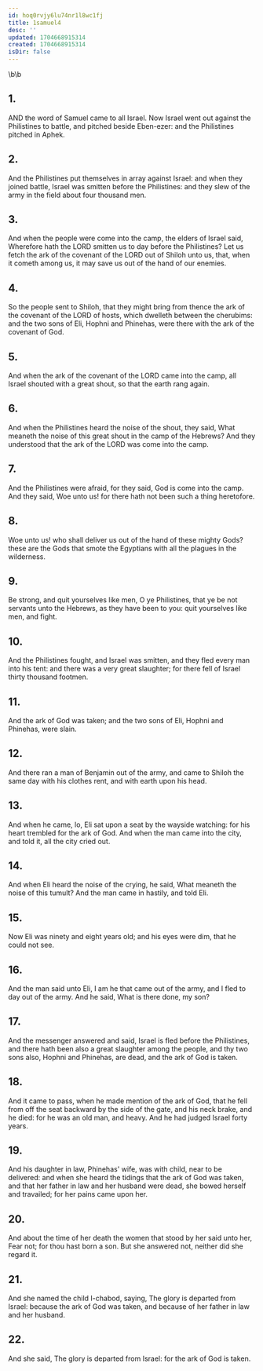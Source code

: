 ```yaml
---
id: hoq0rvjy6lu74nr1l8wc1fj
title: 1samuel4
desc: ''
updated: 1704668915314
created: 1704668915314
isDir: false
---
```

\b\b
## 1.
AND the word of Samuel came to all Israel.  Now Israel went out against the Philistines to battle, and pitched beside Eben-ezer: and the Philistines pitched in Aphek.
## 2.
And the Philistines put themselves in array against Israel: and when they joined battle, Israel was smitten before the Philistines: and they slew of the army in the field about four thousand men.
## 3.
And when the people were come into the camp, the elders of Israel said, Wherefore hath the LORD smitten us to day before the Philistines?  Let us fetch the ark of the covenant of the LORD out of Shiloh unto us, that, when it cometh among us, it may save us out of the hand of our enemies.
## 4.
So the people sent to Shiloh, that they might bring from thence the ark of the covenant of the LORD of hosts, which dwelleth between the cherubims: and the two sons of Eli, Hophni and Phinehas, were there with the ark of the covenant of God.
## 5.
And when the ark of the covenant of the LORD came into the camp, all Israel shouted with a great shout, so that the earth rang again.
## 6.
And when the Philistines heard the noise of the shout, they said, What meaneth the noise of this great shout in the camp of the Hebrews?  And they understood that the ark of the LORD was come into the camp.
## 7.
And the Philistines were afraid, for they said, God is come into the camp.  And they said, Woe unto us!  for there hath not been such a thing heretofore.
## 8.
Woe unto us!  who shall deliver us out of the hand of these mighty Gods?  these are the Gods that smote the Egyptians with all the plagues in the wilderness.
## 9.
Be strong, and quit yourselves like men, O ye Philistines, that ye be not servants unto the Hebrews, as they have been to you: quit yourselves like men, and fight.
## 10.
And the Philistines fought, and Israel was smitten, and they fled every man into his tent: and there was a very great slaughter; for there fell of Israel thirty thousand footmen.
## 11.
And the ark of God was taken; and the two sons of Eli, Hophni and Phinehas, were slain.
## 12.
And there ran a man of Benjamin out of the army, and came to Shiloh the same day with his clothes rent, and with earth upon his head.
## 13.
And when he came, lo, Eli sat upon a seat by the wayside watching: for his heart trembled for the ark of God.  And when the man came into the city, and told it, all the city cried out.
## 14.
And when Eli heard the noise of the crying, he said, What meaneth the noise of this tumult?  And the man came in hastily, and told Eli.
## 15.
Now Eli was ninety and eight years old; and his eyes were dim, that he could not see.
## 16.
And the man said unto Eli, I am he that came out of the army, and I fled to day out of the army.  And he said, What is there done, my son?
## 17.
And the messenger answered and said, Israel is fled before the Philistines, and there hath been also a great slaughter among the people, and thy two sons also, Hophni and Phinehas, are dead, and the ark of God is taken.
## 18.
And it came to pass, when he made mention of the ark of God, that he fell from off the seat backward by the side of the gate, and his neck brake, and he died: for he was an old man, and heavy.  And he had judged Israel forty years.
## 19.
And his daughter in law, Phinehas' wife, was with child, near to be delivered: and when she heard the tidings that the ark of God was taken, and that her father in law and her husband were dead, she bowed herself and travailed; for her pains came upon her.
## 20.
And about the time of her death the women that stood by her said unto her, Fear not; for thou hast born a son.  But she answered not, neither did she regard it.
## 21.
And she named the child I-chabod, saying, The glory is departed from Israel: because the ark of God was taken, and because of her father in law and her husband.
## 22.
And she said, The glory is departed from Israel: for the ark of God is taken.
